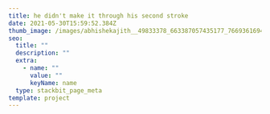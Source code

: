 ```yaml
---
title: he didn't make it through his second stroke
date: 2021-05-30T15:59:52.384Z
thumb_image: /images/abhishekajith__49833378_663387057435177_7669361694566683143_n.jpg
seo:
  title: ""
  description: ""
  extra:
    - name: ""
      value: ""
      keyName: name
  type: stackbit_page_meta
template: project
---
```


